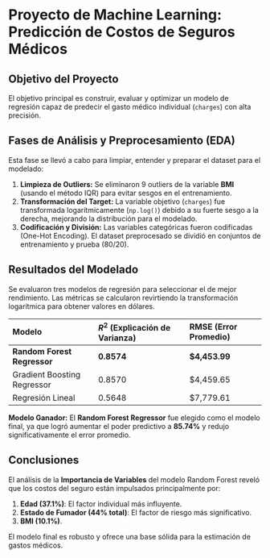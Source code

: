 # Proyecto de Machine Learning: Predicción de Costos de Seguros Médicos

##  Objetivo del Proyecto
El objetivo principal es construir, evaluar y optimizar un modelo de regresión capaz de predecir el gasto médico individual (`charges`) con alta precisión.

##  Fases de Análisis y Preprocesamiento (EDA)

Esta fase se llevó a cabo para limpiar, entender y preparar el dataset para el modelado:

1.  **Limpieza de Outliers:** Se eliminaron 9 outliers de la variable **BMI** (usando el método IQR) para evitar sesgos en el entrenamiento.
2.  **Transformación del Target:** La variable objetivo (`charges`) fue transformada logarítmicamente (`np.log()`) debido a su fuerte sesgo a la derecha, mejorando la distribución para el modelado.
3.  **Codificación y División:** Las variables categóricas fueron codificadas (One-Hot Encoding). El dataset preprocesado se dividió en conjuntos de entrenamiento y prueba (80/20).

##  Resultados del Modelado

Se evaluaron tres modelos de regresión para seleccionar el de mejor rendimiento. Las métricas se calcularon revirtiendo la transformación logarítmica para obtener valores en dólares.

| Modelo | $R^2$ (Explicación de Varianza) | RMSE (Error Promedio) |
| :--- | :--- | :--- |
| **Random Forest Regressor** | **0.8574** | **$4,453.99** |
| Gradient Boosting Regressor | 0.8570 | $4,459.65 |
| Regresión Lineal | 0.5648 | $7,779.61 |

**Modelo Ganador:** El **Random Forest Regressor** fue elegido como el modelo final, ya que logró aumentar el poder predictivo a **85.74%** y redujo significativamente el error promedio.

##  Conclusiones 

El análisis de la **Importancia de Variables** del modelo Random Forest reveló que los costos del seguro están impulsados principalmente por:

1.  **Edad (37.1%)**: El factor individual más influyente.
2.  **Estado de Fumador (44% total)**: El factor de riesgo más significativo.
3.  **BMI (10.1%)**.

El modelo final es robusto y ofrece una base sólida para la estimación de gastos médicos.
